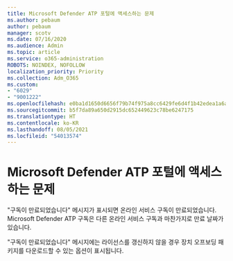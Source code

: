 ```yaml
---
title: Microsoft Defender ATP 포털에 액세스하는 문제
ms.author: pebaum
author: pebaum
manager: scotv
ms.date: 07/16/2020
ms.audience: Admin
ms.topic: article
ms.service: o365-administration
ROBOTS: NOINDEX, NOFOLLOW
localization_priority: Priority
ms.collection: Adm_O365
ms.custom:
- "6029"
- "9001222"
ms.openlocfilehash: e0ba1d1650d6656f79b74f975a8cc6429fe6d4f1b42edea1a6a02b574d2af057
ms.sourcegitcommit: b5f7da89a650d2915dc652449623c78be6247175
ms.translationtype: HT
ms.contentlocale: ko-KR
ms.lasthandoff: 08/05/2021
ms.locfileid: "54013574"
---
```

# <a name="issues-accessing-the-microsoft-defender-atp-portal"></a>Microsoft Defender ATP 포털에 액세스하는 문제

"구독이 만료되었습니다" 메시지가 표시되면 온라인 서비스 구독이 만료되었습니다. Microsoft Defender ATP 구독은 다른 온라인 서비스 구독과 마찬가지로 만료 날짜가 있습니다.

"구독이 만료되었습니다" 메시지에는 라이선스를 갱신하지 않을 경우 장치 오프보딩 패키지를 다운로드할 수 있는 옵션이 표시됩니다.